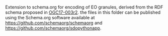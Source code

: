 Extension to schema.org for encoding of EO granules, derived from the RDF schema proposed in [OGC17-003r2](https://docs.opengeospatial.org/is/17-003r2/17-003r2.html#80).  the files in this folder can be published using the Schema.org software available at https://github.com/schemaorg/schemaorg and https://github.com/schemaorg/sdopythonapp. 
